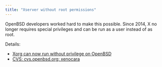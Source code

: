 ```yaml
---
title: "Xserver without root permissions"
---
```


OpenBSD developers worked hard to make this possible. Since 2014, X no longer
requires special privileges and can be run as a user instead of as root.

Details:

* [Xorg can now run without privilege on OpenBSD](https://undeadly.org/cgi?action=article&sid=20140223112426)
* [CVS: cvs.openbsd.org: xenocara](https://marc.info/?l=openbsd-cvs&;m=139245772023497&w=2)
